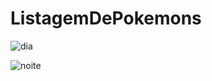 # ListagemDePokemons

![dia](https://github.com/netokokay/ListagemDePokemons/assets/44277503/fddb70be-5f3b-4ace-9b47-5571436f8e64)

![noite](https://github.com/netokokay/ListagemDePokemons/assets/44277503/c4575d90-f7c1-4dd8-9125-f5db299d76f6)

